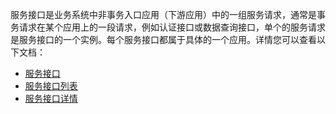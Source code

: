 服务接口是业务系统中非事务入口应用（下游应用）中的一组服务请求，通常是事务请求在某个应用上的一段请求，例如认证接口或数据查询接口，单个的服务请求是服务接口的一个实例。每个服务接口都属于具体的一个应用。详情您可以查看以下文档：
- [服务接口](https://cloud.tencent.com/document/product/1349/52259)
- [服务接口列表](https://cloud.tencent.com/document/product/1349/52260)
- [服务接口详情](https://cloud.tencent.com/document/product/1349/52261)
